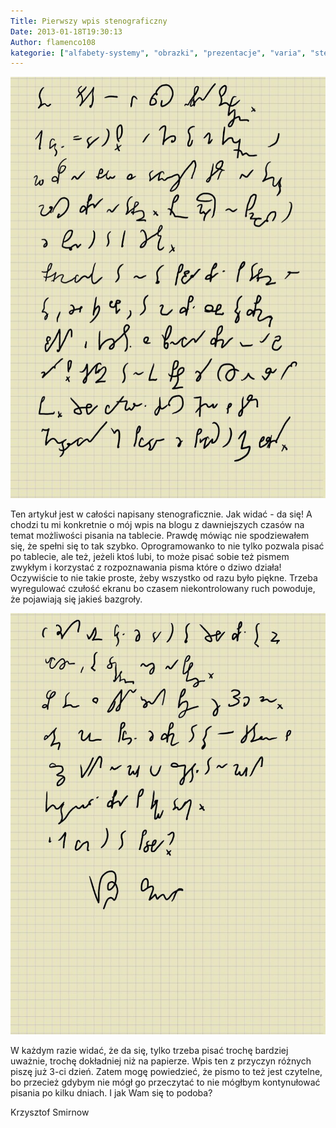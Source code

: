 ```yaml
---
Title: Pierwszy wpis stenograficzny
Date: 2013-01-18T19:30:13
Author: flamenco108
kategorie: ["alfabety-systemy", "obrazki", "prezentacje", "varia", "stemi"]
---
```




![](stenobl_01-1-.jpg)



Ten artykuł jest w całości napisany stenograficznie.
Jak widać - da się! A chodzi tu mi konkretnie o
mój wpis na blogu z dawniejszych czasów na temat
możliwości pisania na tablecie. Prawdę mówiąc nie spodziewałem się,
że spełni się to tak szybko.
Oprogramowanko to nie tylko pozwala pisać po tablecie, ale
też, jeżeli ktoś lubi, to może pisać sobie też pismem
zwykłym i korzystać z rozpoznawania pisma które o dziwo
działa! Oczywiście to nie takie proste, żeby wszystko od razu było
piękne. Trzeba wyregulować czułość ekranu bo czasem
niekontrolowany ruch powoduje, że pojawiają się jakieś bazgroły.



![](blnot_01.jpg)



W każdym razie widać, że da się, tylko trzeba pisać trochę bardziej
uważnie, trochę dokładniej niż na papierze.
Wpis ten z przyczyn różnych piszę już 3-ci dzień.
Zatem mogę powiedzieć, że pismo to też jest czytelne, bo
przecież gdybym nie mógł go przeczytać to nie mógłbym
kontynułować pisania po kilku dniach.
I jak Wam się to podoba?



Krzysztof Smirnow


